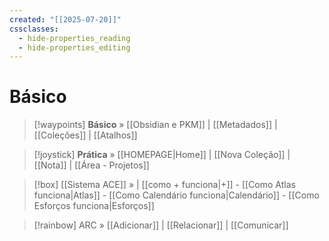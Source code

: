 ```yaml
---
created: "[[2025-07-20]]"
cssclasses:
  - hide-properties_reading
  - hide-properties_editing
---
```

# Básico 


> [!waypoints] **Básico** »  [[Obsidian e PKM]]  | [[Metadados]]  | [[Coleções]] | [[Atalhos]]   

>[!joystick] **Prática**  » [[HOMEPAGE|Home]] | [[Nova Coleção]] | [[Nota]] | [[Área - Projetos]] 



> [!box] [[Sistema ACE]] »  |  [[como + funciona|+]] - [[Como Atlas funciona|Atlas]] - [[Como Calendário funciona|Calendário]] - [[Como Esforços funciona|Esforços]] 


> [!rainbow] ARC » [[Adicionar]] | [[Relacionar]] | [[Comunicar]] 

